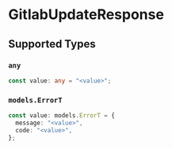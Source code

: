 # GitlabUpdateResponse


## Supported Types

### `any`

```typescript
const value: any = "<value>";
```

### `models.ErrorT`

```typescript
const value: models.ErrorT = {
  message: "<value>",
  code: "<value>",
};
```

